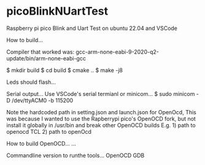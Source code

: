 # picoBlinkNUartTest
Raspberry pi pico Blink and Uart Test on ubuntu 22.04 and VSCode

How to build...

Compiler that worked was:
    gcc-arm-none-eabi-9-2020-q2-update/bin/arm-none-eabi-gcc


$ mkdir build
$ cd build
$ cmake ..
$ make -j8

Leds should flash...

Serial output...
    Use VSCode's serial termianl or minicom...
    $ sudo minicom -D /dev/ttyACM0 -b 115200


Note the hardcoded path in setting.json and launch.json for OpenOcd, This was because 
I wanted to use the Rapberrypi pico's OpenOCD fork, but not install it globally in /usr/bin and break other OpenOCD builds
E.g. 
    1) path to openocd TCL
    2) path to openOcd

How to build OpenOCD...
...

Commandline version to runthe tools...
OpenOCD
GDB
